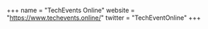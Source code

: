 +++
name = "TechEvents Online"
website = "https://www.techevents.online/"
twitter = "TechEventOnline"
+++